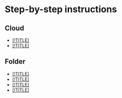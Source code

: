 # Step-by-step instructions

## Cloud

- [[!TITLE]](cloud/set-access-bindings.md)
- [[!TITLE]](cloud/switch-cloud.md)

## Folder

- [[!TITLE]](folder/create.md)
- [[!TITLE]](folder/update.md)
- [[!TITLE]](folder/set-access-bindings.md)
- [[!TITLE]](folder/get-id.md)
